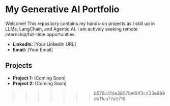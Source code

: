 
# My Generative AI Portfolio
Welcome! This repository contains my hands-on projects as I skill up in LLMs, LangChain, and Agentic AI. I am actively seeking remote internship/full-time opportunities.
- **LinkedIn:** [Your LinkedIn URL]
- **Email:** [Your Email]

## Projects
* **Project 1:** (Coming Soon)
* **Project 2:** (Coming Soon)
>>>>>>> b576c414e38079e00f3c433e899dd11ca77a0716
